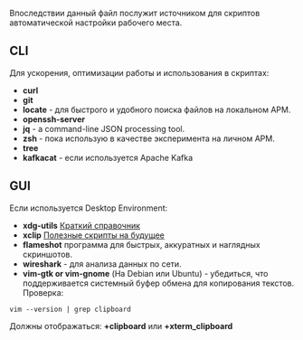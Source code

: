 Впоследствии данный файл послужит источником для скриптов автоматической настройки рабочего места.<br>

## CLI
Для ускорения, оптимизации работы и использования в скриптах:<br>
* **curl**
* **git**
* **locate** - для быстрого и удобного поиска файлов на локальном АРМ.
* **openssh-server**
* **jq** - a command-line JSON processing tool.
* **zsh** - пока использую в качестве эксперимента на личном АРМ.
* **tree**
* **kafkacat** - если используется Apache Kafka

## GUI
Если используется Desktop Environment:<br>
* **xdg-utils** [Краткий справочник](https://packages.debian.org/ru/sid/xdg-utils)
* **xclip** [Полезные скрипты на будущее](https://habr.com/ru/articles/48954/)
* **flameshot** программа для быстрых, аккуратных и наглядных скриншотов.
* **wireshark** - для анализа данных по сети.<br>
* **vim-gtk or vim-gnome** (На Debian или Ubuntu) - убедиться, что поддерживается системный буфер обмена для копирования текстов. Проверка:
```
vim --version | grep clipboard
```
Должны отображаться: **+clipboard** или **+xterm\_clipboard**

